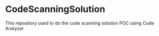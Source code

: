 # CodeScanningSolution
This repository used to do the code scanning solution POC using Code Analyzer
